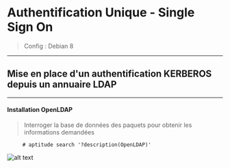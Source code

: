 # Authentification Unique - Single Sign On

> Config : Debian 8
***
## Mise en place d'un authentification KERBEROS depuis un annuaire LDAP

---
#### Installation OpenLDAP

> Interroger la base de données des paquets pour obtenir les informations demandées
         
         # aptitude search '?description(OpenLDAP)'
         
![alt text](http://nsa38.casimages.com/img/2017/03/06/170306030131739250.png "SSO1")
